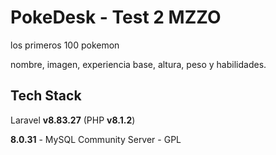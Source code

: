 # PokeDesk - Test 2 MZZO

los primeros 100 pokemon

nombre, imagen, experiencia base, altura, peso y habilidades.


## Tech Stack

Laravel **v8.83.27** (PHP **v8.1.2**)

**8.0.31** - MySQL Community Server - GPL
